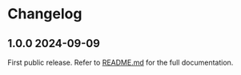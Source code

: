 # Changelog

<!--[//]: # (
## <Release number> <Date YYYY-MM-DD>
### Breaking changes
### Deprecations
### New features
### Bug fixes
)-->

## 1.0.0 2024-09-09

First public release. Refer to [README.md](README.md) for the full documentation.
